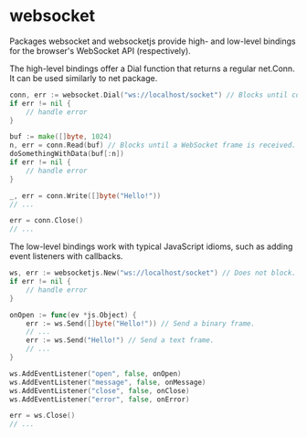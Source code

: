 websocket
=========

Packages websocket and websocketjs provide high- and low-level bindings for the browser's WebSocket API (respectively).

The high-level bindings offer a Dial function that returns a regular net.Conn.
It can be used similarly to net package.

```Go
conn, err := websocket.Dial("ws://localhost/socket") // Blocks until connection is established.
if err != nil {
	// handle error
}

buf := make([]byte, 1024)
n, err = conn.Read(buf) // Blocks until a WebSocket frame is received.
doSomethingWithData(buf[:n])
if err != nil {
	// handle error
}

_, err = conn.Write([]byte("Hello!"))
// ...

err = conn.Close()
// ...
```

The low-level bindings work with typical JavaScript idioms, such as adding event listeners with callbacks.

```Go
ws, err := websocketjs.New("ws://localhost/socket") // Does not block.
if err != nil {
	// handle error
}

onOpen := func(ev *js.Object) {
	err := ws.Send([]byte("Hello!")) // Send a binary frame.
	// ...
	err := ws.Send("Hello!") // Send a text frame.
	// ...
}

ws.AddEventListener("open", false, onOpen)
ws.AddEventListener("message", false, onMessage)
ws.AddEventListener("close", false, onClose)
ws.AddEventListener("error", false, onError)

err = ws.Close()
// ...
```

